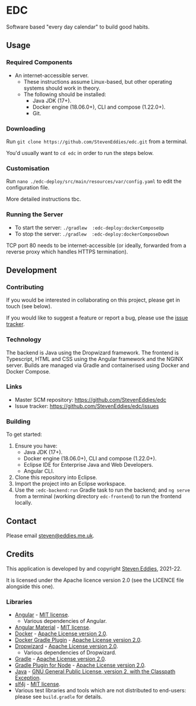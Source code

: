# EDC

Software based "every day calendar" to build good habits.



## Usage

### Required Components

 * An internet-accessible server.
    * These instructions assume Linux-based, but other operating systems should work in theory.
    * The following should be installed:
       * Java JDK (17+).
       * Docker engine (18.06.0+), CLI and compose (1.22.0+).
       * Git.


### Downloading

Run `git clone https://github.com/StevenEddies/edc.git` from a terminal.

You'd usually want to `cd edc` in order to run the steps below.


### Customisation

Run `nano ./edc-deploy/src/main/resources/var/config.yaml` to edit the configuration file.

More detailed instructions tbc.


### Running the Server

 * To start the server: `./gradlew  :edc-deploy:dockerComposeUp`
 * To stop the server: `./gradlew  :edc-deploy:dockerComposeDown`

TCP port 80 needs to be internet-accessible (or ideally, forwarded from a reverse proxy which handles HTTPS termination).



## Development

### Contributing

If you would be interested in collaborating on this project, please get in touch (see below).

If you would like to suggest a feature or report a bug, please use the [issue tracker](https://github.com/StevenEddies/edc/issues).


### Technology

The backend is Java using the Dropwizard framework. The frontend is Typescript, HTML and CSS using the Angular framework and the NGINX server. Builds are managed via Gradle and containerised using Docker and Docker Compose.


### Links

 * Master SCM repository: https://github.com/StevenEddies/edc
 * Issue tracker: https://github.com/StevenEddies/edc/issues


### Building

To get started:
 1. Ensure you have:
     * Java JDK (17+).
     * Docker engine (18.06.0+), CLI and compose (1.22.0+).
     * Eclipse IDE for Enterprise Java and Web Developers.
     * Angular CLI.
 3. Clone this repository into Eclipse.
 4. Import the project into an Eclipse workspace.
 5. Use the `:edc-backend:run` Gradle task to run the backend; and `ng serve` from a terminal (working directory `edc-frontend`) to run the frontend locally.



## Contact

Please email [steven@eddies.me.uk](mailto:steven@eddies.me.uk).



## Credits

This application is developed by and copyright [Steven Eddies](http://www.eddies.me.uk), 2021-22.

It is licensed under the Apache licence version 2.0 (see the LICENCE file alongside this one).

### Libraries

 * [Angular](https://angular.io/) - [MIT license](https://github.com/angular/angular/blob/master/LICENSE).
    * Various dependencies of Angular.
 * [Angular Material](https://material.angular.io/) - [MIT license](https://github.com/angular/angular/blob/master/LICENSE).
 * [Docker](https://www.docker.com/) - [Apache License version 2.0](https://www.apache.org/licenses/LICENSE-2.0).
 * [Docker Gradle Plugin](https://github.com/palantir/gradle-docker) - [Apache License version 2.0](https://www.apache.org/licenses/LICENSE-2.0).
 * [Dropwizard](https://www.dropwizard.io/) - [Apache License version 2.0](https://www.apache.org/licenses/LICENSE-2.0).
    * Various dependencies of Dropwizard.
 * [Gradle](https://gradle.org/) - [Apache License version 2.0](https://www.apache.org/licenses/LICENSE-2.0).
 * [Gradle Plugin for Node](https://github.com/node-gradle/gradle-node-plugin) - [Apache License version 2.0](https://www.apache.org/licenses/LICENSE-2.0).
 * [Java](https://openjdk.java.net/) - [GNU General Public License, version 2, with the Classpath Exception](https://openjdk.java.net/legal/gplv2+ce.html).
 * [slf4j](http://www.slf4j.org) - [MIT license](http://www.slf4j.org/license.html).
 * Various test libraries and tools which are not distributed to end-users: please see `build.gradle` for details.
